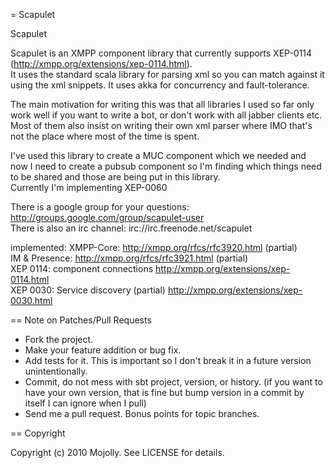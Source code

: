 = Scapulet 
  
  Scapulet 
  
Scapulet is an XMPP component library that currently supports XEP-0114 (http://xmpp.org/extensions/xep-0114.html).  
It uses the standard scala library for parsing xml so you can match against it using the xml snippets.
It uses akka for concurrency and fault-tolerance.

The main motivation for writing this was that all libraries I used so far only work well if you want to write a bot, or
don't work with all jabber clients etc. Most of them also insist on writing their own xml parser where IMO that's not
the place where most of the time is spent.

I've used this library to create a MUC component which we needed and now I need to create a pubsub component so I'm finding 
which things need to be shared and those are being put in this library.   
Currently I'm implementing XEP-0060

There is a google group for your questions: http://groups.google.com/group/scapulet-user  
There is also an irc channel: irc://irc.freenode.net/scapulet  

implemented:
XMPP-Core: http://xmpp.org/rfcs/rfc3920.html (partial)  
IM & Presence: http://xmpp.org/rfcs/rfc3921.html (partial)  
XEP 0114: component connections http://xmpp.org/extensions/xep-0114.html  
XEP 0030: Service discovery (partial) http://xmpp.org/extensions/xep-0030.html  

== Note on Patches/Pull Requests
 
* Fork the project.
* Make your feature addition or bug fix.
* Add tests for it. This is important so I don't break it in a
  future version unintentionally.
* Commit, do not mess with sbt project, version, or history.
  (if you want to have your own version, that is fine but bump version in a commit by itself I can ignore when I pull)
* Send me a pull request. Bonus points for topic branches.

== Copyright

Copyright (c) 2010 Mojolly. See LICENSE for details.
